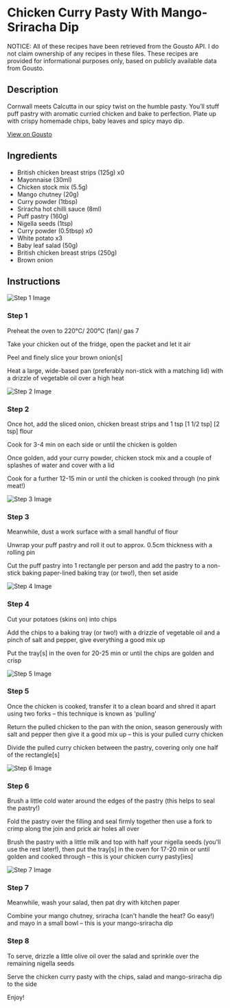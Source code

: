 # Chicken Curry Pasty With Mango-Sriracha Dip

NOTICE: All of these recipes have been retrieved from the Gousto API. I do not claim ownership of any recipes in these files. These recipes are provided for informational purposes only, based on publicly available data from Gousto.

## Description

Cornwall meets Calcutta in our spicy twist on the humble pasty. You’ll stuff puff pastry with aromatic curried chicken and bake to perfection. Plate up with crispy homemade chips, baby leaves and spicy mayo dip.


[View on Gousto](https://www.gousto.co.uk/recipes/cookbook/chicken-curry-pasty-with-chips-and-mango-sriracha-dip)

## Ingredients

- British chicken breast strips (125g) x0
- Mayonnaise (30ml)
- Chicken stock mix (5.5g)
- Mango chutney (20g)
- Curry powder (1tbsp)
- Sriracha hot chilli sauce (8ml)
- Puff pastry (160g)
- Nigella seeds (1tsp)
- Curry powder (0.5tbsp) x0
- White potato x3
- Baby leaf salad (50g)
- British chicken breast strips (250g)
- Brown onion

## Instructions

![Step 1 Image](https://production-media.gousto.co.uk/cms/recipe-step-image/Step-1-1654012578058-x200.jpg)

### Step 1

Preheat the oven to 220°C/ 200°C (fan)/ gas 7

Take your chicken out of the fridge, open the packet and let it air

Peel and finely slice your brown onion[s]

Heat a large, wide-based pan (preferably non-stick with a matching lid) with a drizzle of vegetable oil over a high heat

![Step 2 Image](https://production-media.gousto.co.uk/cms/recipe-step-image/Step-2-1654012582186-x200.jpg)

### Step 2

Once hot, add the sliced onion, chicken breast strips and 1 tsp <span class="text-purple">[1 1/2 tsp]</span> <span class="text-danger">[2 tsp]</span> flour

Cook for 3-4 min on each side or until the chicken is golden

Once golden, add your curry powder, chicken stock mix and a couple of splashes of water and cover with a lid

Cook for a further 12-15 min or until the chicken is cooked through (no pink meat!)

![Step 3 Image](https://production-media.gousto.co.uk/cms/recipe-step-image/Step-3-1654012588221-x200.jpg)

### Step 3

Meanwhile, dust a work surface with a small handful of flour

Unwrap your puff pastry and roll it out to approx. 0.5cm thickness with a rolling pin

Cut the puff pastry into 1 rectangle per person and add the pastry to a non-stick baking paper-lined baking tray (or two!), then set aside

![Step 4 Image](https://production-media.gousto.co.uk/cms/recipe-step-image/Step-4-1654012599292-x200.jpg)

### Step 4

Cut your potatoes (skins on) into chips

Add the chips to a baking tray (or two!) with a drizzle of vegetable oil and a pinch of salt and pepper, give everything a good mix up

Put the tray[s] in the oven for 20-25 min or until the chips are golden and crisp

![Step 5 Image](https://production-media.gousto.co.uk/cms/recipe-step-image/Step-5-1654012605138-x200.jpg)

### Step 5

Once the chicken is cooked, transfer it to a clean board and shred it apart using two forks – this technique is known as 'pulling'

Return the pulled chicken to the pan with the onion, season generously with salt and pepper then give it a good mix up – this is your pulled curry chicken

Divide the pulled curry chicken between the pastry, covering only one half of the rectangle[s]

![Step 6 Image](https://production-media.gousto.co.uk/cms/recipe-step-image/Step-6-1654012609893-x200.jpg)

### Step 6

Brush a little cold water around the edges of the pastry (this helps to seal the pastry!)

Fold the pastry over the filling and seal firmly together then use a fork to crimp along the join and prick air holes all over

Brush the pastry with a little milk and top with half your nigella seeds (you'll use the rest later!), then put the tray[s] in the oven for 17-20 min or until golden and cooked through – this is your chicken curry pasty[ies]

![Step 7 Image](https://production-media.gousto.co.uk/cms/recipe-step-image/Step-7-1654012613504-x200.jpg)

### Step 7

Meanwhile, wash your salad, then pat dry with kitchen paper

Combine your mango chutney, sriracha (can't handle the heat? Go easy!) and mayo in a small bowl – this is your mango-sriracha dip

### Step 8

To serve, drizzle a little olive oil over the salad and sprinkle over the remaining nigella seeds

Serve the chicken curry pasty with the chips, salad and mango-sriracha dip to the side

Enjoy!

